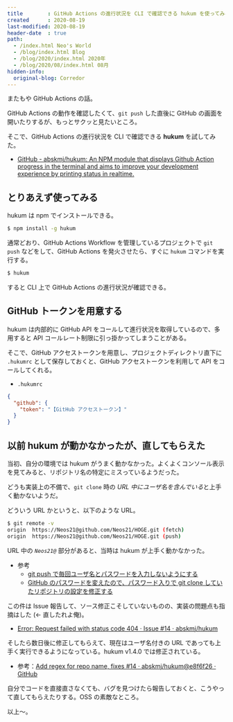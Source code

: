 ```yaml
---
title        : GitHub Actions の進行状況を CLI で確認できる hukum を使ってみる
created      : 2020-08-19
last-modified: 2020-08-19
header-date  : true
path:
  - /index.html Neo's World
  - /blog/index.html Blog
  - /blog/2020/index.html 2020年
  - /blog/2020/08/index.html 08月
hidden-info:
  original-blog: Corredor
---
```


またもや GitHub Actions の話。

GitHub Actions の動作を確認したくて、`git push` した直後に GitHub の画面を開いたりするが、もっとサクッと見たいところ。

そこで、GitHub Actions の進行状況を CLI で確認できる **hukum** を試してみた。

- [GitHub - abskmj/hukum: An NPM module that displays Github Action progress in the terminal and aims to improve your development experience by printing status in realtime.](https://github.com/abskmj/hukum)

## とりあえず使ってみる

hukum は npm でインストールできる。

```bash
$ npm install -g hukum
```

通常どおり、GitHub Actions Workflow を管理しているプロジェクトで `git push` などをして、GitHub Actions を発火させたら、すぐに `hukum` コマンドを実行する。

```bash
$ hukum
```

すると CLI 上で GitHub Actions の進行状況が確認できる。

## GitHub トークンを用意する

hukum は内部的に GitHub API をコールして進行状況を取得しているので、多用すると API コールレート制限に引っ掛かってしまうことがある。

そこで、GitHub アクセストークンを用意し、プロジェクトディレクトリ直下に `.hukumrc` として保存しておくと、GitHub アクセストークンを利用して API をコールしてくれる。

- `.hukumrc`

```json
{
  "github": {
    "token": "【GitHub アクセストークン】"
  }
}
```

## 以前 hukum が動かなかったが、直してもらえた

当初、自分の環境では hukum がうまく動かなかった。よくよくコンソール表示を見てみると、リポジトリ名の特定にミスっているようだった。

どうも実装上の不備で、`git clone` 時の *URL 中にユーザ名を含んでいる*と上手く動かないようだ。

どういう URL かというと、以下のような URL。

```bash
$ git remote -v
origin  https://Neos21@github.com/Neos21/HOGE.git (fetch)
origin  https://Neos21@github.com/Neos21/HOGE.git (push)
```

URL 中の *`Neos21@`* 部分があると、当時は hukum が上手く動かなかった。

- 参考
  - [git push で毎回ユーザ名とパスワードを入力しないようにする](/blog/2016/02/06-01.html)
  - [GitHub のパスワードを変えたので、パスワード入りで git clone していたリポジトリの設定を修正する](/blog/2018/09/21-01.html)

この件は Issue 報告して、ソース修正こそしていないものの、実装の問題点も指摘はした (← 直したれよ俺)。

- [Error: Request failed with status code 404 · Issue #14 · abskmj/hukum](https://github.com/abskmj/hukum/issues/14)

そしたら数日後に修正してもらえて、現在はユーザ名付きの URL であっても上手く実行できるようになっている。hukum v1.4.0 では修正されている。

- 参考：[Add regex for repo name, fixes #14 · abskmj/hukum@e8f6f26 · GitHub](https://github.com/abskmj/hukum/commit/e8f6f267e0a1c1d9cb2811ef849f048c1db47029)

自分でコードを直接直さなくても、バグを見つけたら報告しておくと、こうやって直してもらえたりする。OSS の素敵なところ。

以上～。
